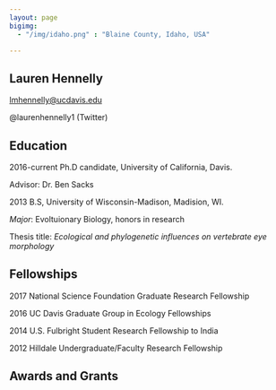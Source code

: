 ```yaml
---
layout: page
bigimg:
  - "/img/idaho.png" : "Blaine County, Idaho, USA"

---
```


## **Lauren Hennelly**

lmhennelly@ucdavis.edu

@laurenhennelly1 (Twitter)

## **Education**

2016-current   Ph.D candidate, University of California, Davis. 

Advisor: Dr. Ben Sacks 

2013 B.S, University of Wisconsin-Madison, Madision, WI. 

*Major*: Evoltuionary Biology, honors in research

Thesis title: *Ecological and phylogenetic influences on vertebrate eye morphology*

## **Fellowships**

2017  National Science Foundation Graduate Research Fellowship

2016  UC Davis Graduate Group in Ecology Fellowships

2014  U.S. Fulbright Student Research Fellowship to India

2012  Hilldale Undergraduate/Faculty Research Fellowship

## **Awards and Grants**

